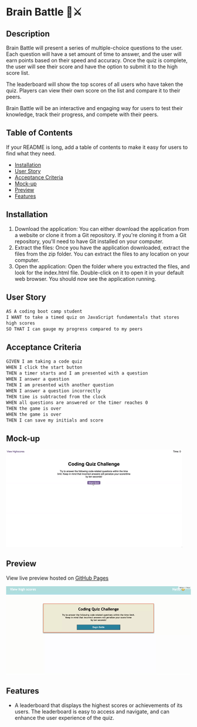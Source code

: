 # Brain Battle 🧠⚔️

## Description

Brain Battle will present a series of multiple-choice questions to the user. Each question will have a set amount of time to answer, and the user will earn points based on their speed and accuracy. Once the quiz is complete, the user will see their score and have the option to submit it to the high score list.

The leaderboard will show the top scores of all users who have taken the quiz. Players can view their own score on the list and compare it to their peers. 

Brain Battle will be an interactive and engaging way for users to test their knowledge, track their progress, and compete with their peers.

## Table of Contents

If your README is long, add a table of contents to make it easy for users to find what they need.

- [Installation](#installation)
- [User Story](#user-story)
- [Acceptance Criteria](#acceptance-criteria)
- [Mock-up](#mock-up)
- [Preview](#preview)
- [Features](#features)

## Installation

1. Download the application: You can either download the application from a website or clone it from a Git repository. If you're cloning it from a Git repository, you'll need to have Git installed on your computer.
2. Extract the files: Once you have the application downloaded, extract the files from the zip folder. You can extract the files to any location on your computer.
3. Open the application: Open the folder where you extracted the files, and look for the index.html file. Double-click on it to open it in your default web browser. You should now see the application running.


## User Story

```
AS A coding boot camp student
I WANT to take a timed quiz on JavaScript fundamentals that stores high scores
SO THAT I can gauge my progress compared to my peers
```

## Acceptance Criteria

```
GIVEN I am taking a code quiz
WHEN I click the start button
THEN a timer starts and I am presented with a question
WHEN I answer a question
THEN I am presented with another question
WHEN I answer a question incorrectly
THEN time is subtracted from the clock
WHEN all questions are answered or the timer reaches 0
THEN the game is over
WHEN the game is over
THEN I can save my initials and score
```

## Mock-up

![alt text](/assets/images/04-web-apis-homework-demo.gif)

## Preview

View live preview hosted on [GitHub Pages](https://jeffreyvicente.github.io/04-brain-battle/)

![alt text](/assets/images/Brain%20Battle.gif)


## Features

- A leaderboard that displays the highest scores or achievements of its users. The leaderboard is easy to access and navigate, and can enhance the user experience of the quiz.

